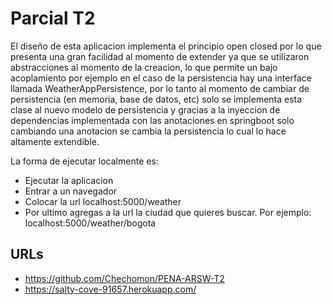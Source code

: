 # Parcial T2

El diseño de esta aplicacion implementa el principio open closed por lo que presenta una gran facilidad al momento de extender ya que se utilizaron abstracciones al momento de la creacion, lo que permite un bajo acoplamiento por ejemplo en el caso de la persistencia hay una interface llamada WeatherAppPersistence, por lo tanto al momento de cambiar de persistencia (en memoria, base de datos, etc) solo se implementa esta clase al nuevo modelo de persistencia y gracias a la inyeccion de dependencias implementada con las anotaciones en springboot solo cambiando una anotacion se cambia la persistencia lo cual lo hace altamente extendible. 

La forma de ejecutar localmente es:
* Ejecutar la aplicacion
* Entrar a un navegador
* Colocar la url localhost:5000/weather
* Por ultimo agregas a la url la ciudad que quieres buscar. Por ejemplo: localhost:5000/weather/bogota

## URLs

* https://github.com/Chechomon/PENA-ARSW-T2
* https://salty-cove-91657.herokuapp.com/
